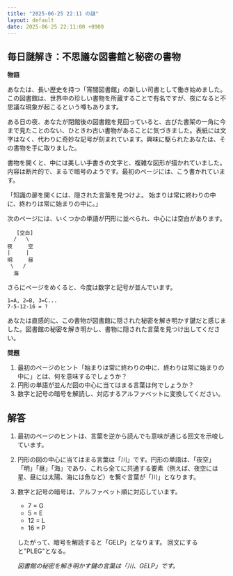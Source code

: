 ```yaml
---
title: "2025-06-25 22:11 の謎"
layout: default
date: 2025-06-25 22:11:00 +0900
---
```

## 毎日謎解き：不思議な図書館と秘密の書物

**物語**

あなたは、長い歴史を持つ「宵闇図書館」の新しい司書として働き始めました。この図書館は、世界中の珍しい書物を所蔵することで有名ですが、夜になると不思議な現象が起こるという噂もあります。

ある日の夜、あなたが閉館後の図書館を見回っていると、古びた書架の一角に今まで見たことのない、ひときわ古い書物があることに気づきました。表紙には文字はなく、代わりに奇妙な記号が刻まれています。興味に駆られたあなたは、その書物を手に取りました。

書物を開くと、中には美しい手書きの文字と、複雑な図形が描かれていました。内容は断片的で、まるで暗号のようです。最初のページには、こう書かれています。

「知識の扉を開くには、隠された言葉を見つけよ。
  始まりは常に終わりの中に、終わりは常に始まりの中に。」

次のページには、いくつかの単語が円形に並べられ、中心には空白があります。

```
   [空白]
  /   \
夜     空
|     |
明     昼
 \   /
  海
```

さらにページをめくると、今度は数字と記号が並んでいます。

```
1=A, 2=B, 3=C...
7-5-12-16 = ?
```

あなたは直感的に、この書物が図書館に隠された秘密を解き明かす鍵だと感じました。図書館の秘密を解き明かし、書物に隠された言葉を見つけ出してください。

**問題**

1.  最初のページのヒント「始まりは常に終わりの中に、終わりは常に始まりの中に」とは、何を意味するでしょうか？
2.  円形の単語が並んだ図の中心に当てはまる言葉は何でしょうか？
3.  数字と記号の暗号を解読し、対応するアルファベットに変換してください。

## 解答

1.  最初のページのヒントは、言葉を逆から読んでも意味が通じる回文を示唆しています。
2.  円形の図の中心に当てはまる言葉は「川」です。円形の単語は、「夜空」「明」「昼」「海」であり、これら全てに共通する要素（例えば、夜空には星、昼には太陽、海には魚など）を繋ぐ言葉が「川」となります。
3.  数字と記号の暗号は、アルファベット順に対応しています。
    *   7 = G
    *   5 = E
    *   12 = L
    *   16 = P
    
    したがって、暗号を解読すると「GELP」となります。
    回文にすると"PLEG"となる。
    
    *図書館の秘密を解き明かす鍵の言葉は「川、GELP」です。*
